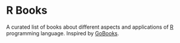 R Books
===
A curated list of books about different aspects and applications of [R](https://www.r-project.org/) programming language. Inspired by [GoBooks](https://www.r-project.org/).
